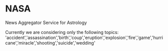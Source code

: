 # NASA
News Aggregator Service for Astrology

Currently we are considering only the following topics:
'accident','assassination','birth','coup','eruption','explosion','fire','game','hurricane','miracle','shooting','suicide','wedding'
